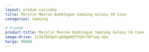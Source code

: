 ```yaml
---
layout: produk-casinghp
title: Marylin Monroe Bubblegum Samsung Galaxy S9 Case
categories: samsung

# Produk
product-title: Marylin Monroe Bubblegum Samsung Galaxy S9 Case
image-drive: 1IIDfQ0dpGlq66geKDTYGMrYhF1wq-4Ge
harga: 90000
---
```

